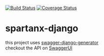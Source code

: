 [![Build Status](https://travis-ci.com/spartanAJ/spartanx-django.svg?branch=master)](https://travis-ci.com/spartanAJ/spartanx-django)
[![Coverage Status](https://coveralls.io/repos/github/spartanAJ/spartanx-django/badge.svg?branch=master)](https://coveralls.io/github/spartanAJ/spartanx-django?branch=master)

# spartanx-django
this project uses [swagger-django-generator](https://github.com/spartanAJ/swagger-django-generator)   
checkout the API on [SwaggerUI](https://editor.swagger.io?url=https://raw.githubusercontent.com/spartanAJ/spartanx-django/master/swagger-spec.yml)
